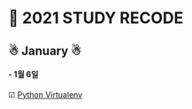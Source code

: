 # 🧾 2021  STUDY RECODE
## ☃ January ☃
#### - 1월 6일
☑ [Python Virtualenv](https://github.com/my-choe/TIL/blob/main/python/virtualenv.md)
